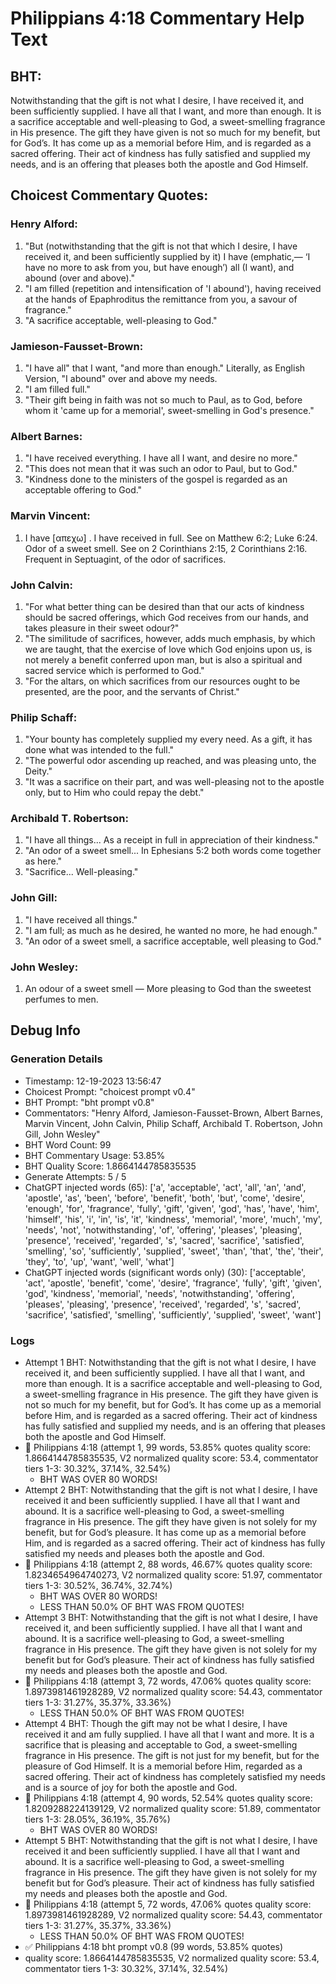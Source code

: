 # Philippians 4:18 Commentary Help Text

## BHT:
Notwithstanding that the gift is not what I desire, I have received it, and been sufficiently supplied. I have all that I want, and more than enough. It is a sacrifice acceptable and well-pleasing to God, a sweet-smelling fragrance in His presence. The gift they have given is not so much for my benefit, but for God’s. It has come up as a memorial before Him, and is regarded as a sacred offering. Their act of kindness has fully satisfied and supplied my needs, and is an offering that pleases both the apostle and God Himself.

## Choicest Commentary Quotes:
### Henry Alford:
1. "But (notwithstanding that the gift is not that which I desire, I have received it, and been sufficiently supplied by it) I have (emphatic,— ‘I have no more to ask from you, but have enough’) all (I want), and abound (over and above)."
2. "I am filled (repetition and intensification of 'I abound'), having received at the hands of Epaphroditus the remittance from you, a savour of fragrance."
3. "A sacrifice acceptable, well-pleasing to God."

### Jamieson-Fausset-Brown:
1. "I have all" that I want, "and more than enough." Literally, as English Version, "I abound" over and above my needs.
2. "I am filled full."
3. "Their gift being in faith was not so much to Paul, as to God, before whom it 'came up for a memorial', sweet-smelling in God's presence."

### Albert Barnes:
1. "I have received everything. I have all I want, and desire no more."
2. "This does not mean that it was such an odor to Paul, but to God."
3. "Kindness done to the ministers of the gospel is regarded as an acceptable offering to God."

### Marvin Vincent:
1. I have [απεχω] . I have received in full. See on Matthew 6:2; Luke 6:24. 
Odor of a sweet smell. See on 2 Corinthians 2:15, 2 Corinthians 2:16. Frequent in Septuagint, of the odor of sacrifices.


### John Calvin:
1. "For what better thing can be desired than that our acts of kindness should be sacred offerings, which God receives from our hands, and takes pleasure in their sweet odour?"
2. "The similitude of sacrifices, however, adds much emphasis, by which we are taught, that the exercise of love which God enjoins upon us, is not merely a benefit conferred upon man, but is also a spiritual and sacred service which is performed to God."
3. "For the altars, on which sacrifices from our resources ought to be presented, are the poor, and the servants of Christ."

### Philip Schaff:
1. "Your bounty has completely supplied my every need. As a gift, it has done what was intended to the full."
2. "The powerful odor ascending up reached, and was pleasing unto, the Deity."
3. "It was a sacrifice on their part, and was well-pleasing not to the apostle only, but to Him who could repay the debt."

### Archibald T. Robertson:
1. "I have all things... As a receipt in full in appreciation of their kindness." 
2. "An odor of a sweet smell... In Ephesians 5:2 both words come together as here."
3. "Sacrifice... Well-pleasing."

### John Gill:
1. "I have received all things."
2. "I am full; as much as he desired, he wanted no more, he had enough."
3. "An odor of a sweet smell, a sacrifice acceptable, well pleasing to God."

### John Wesley:
1. An odour of a sweet smell — More pleasing to God than the sweetest perfumes to men.



## Debug Info
### Generation Details
- Timestamp: 12-19-2023 13:56:47
- Choicest Prompt: "choicest prompt v0.4"
- BHT Prompt: "bht prompt v0.8"
- Commentators: "Henry Alford, Jamieson-Fausset-Brown, Albert Barnes, Marvin Vincent, John Calvin, Philip Schaff, Archibald T. Robertson, John Gill, John Wesley"
- BHT Word Count: 99
- BHT Commentary Usage: 53.85%
- BHT Quality Score: 1.8664144785835535
- Generate Attempts: 5 / 5
- ChatGPT injected words (65):
	['a', 'acceptable', 'act', 'all', 'an', 'and', 'apostle', 'as', 'been', 'before', 'benefit', 'both', 'but', 'come', 'desire', 'enough', 'for', 'fragrance', 'fully', 'gift', 'given', 'god', 'has', 'have', 'him', 'himself', 'his', 'i', 'in', 'is', 'it', 'kindness', 'memorial', 'more', 'much', 'my', 'needs', 'not', 'notwithstanding', 'of', 'offering', 'pleases', 'pleasing', 'presence', 'received', 'regarded', 's', 'sacred', 'sacrifice', 'satisfied', 'smelling', 'so', 'sufficiently', 'supplied', 'sweet', 'than', 'that', 'the', 'their', 'they', 'to', 'up', 'want', 'well', 'what']
- ChatGPT injected words (significant words only) (30):
	['acceptable', 'act', 'apostle', 'benefit', 'come', 'desire', 'fragrance', 'fully', 'gift', 'given', 'god', 'kindness', 'memorial', 'needs', 'notwithstanding', 'offering', 'pleases', 'pleasing', 'presence', 'received', 'regarded', 's', 'sacred', 'sacrifice', 'satisfied', 'smelling', 'sufficiently', 'supplied', 'sweet', 'want']

### Logs
- Attempt 1 BHT: Notwithstanding that the gift is not what I desire, I have received it, and been sufficiently supplied. I have all that I want, and more than enough. It is a sacrifice acceptable and well-pleasing to God, a sweet-smelling fragrance in His presence. The gift they have given is not so much for my benefit, but for God’s. It has come up as a memorial before Him, and is regarded as a sacred offering. Their act of kindness has fully satisfied and supplied my needs, and is an offering that pleases both the apostle and God Himself.
- 🔄 Philippians 4:18 (attempt 1, 99 words, 53.85% quotes quality score: 1.8664144785835535, V2 normalized quality score: 53.4, commentator tiers 1-3: 30.32%, 37.14%, 32.54%) 
	- BHT WAS OVER 80 WORDS!
- Attempt 2 BHT: Notwithstanding that the gift is not what I desire, I have received it and been sufficiently supplied. I have all that I want and abound. It is a sacrifice well-pleasing to God, a sweet-smelling fragrance in His presence. The gift they have given is not solely for my benefit, but for God’s pleasure. It has come up as a memorial before Him, and is regarded as a sacred offering. Their act of kindness has fully satisfied my needs and pleases both the apostle and God.
- 🔄 Philippians 4:18 (attempt 2, 88 words, 46.67% quotes quality score: 1.8234654964740273, V2 normalized quality score: 51.97, commentator tiers 1-3: 30.52%, 36.74%, 32.74%) 
	- BHT WAS OVER 80 WORDS! 
	- LESS THAN 50.0% OF BHT WAS FROM QUOTES!
- Attempt 3 BHT: Notwithstanding that the gift is not what I desire, I have received it, and been sufficiently supplied. I have all that I want and abound. It is a sacrifice well-pleasing to God, a sweet-smelling fragrance in His presence. The gift they have given is not solely for my benefit but for God’s pleasure. Their act of kindness has fully satisfied my needs and pleases both the apostle and God.
- 🔄 Philippians 4:18 (attempt 3, 72 words, 47.06% quotes quality score: 1.8973981461928289, V2 normalized quality score: 54.43, commentator tiers 1-3: 31.27%, 35.37%, 33.36%) 
	- LESS THAN 50.0% OF BHT WAS FROM QUOTES!
- Attempt 4 BHT: Though the gift may not be what I desire, I have received it and am fully supplied. I have all that I want and more. It is a sacrifice that is pleasing and acceptable to God, a sweet-smelling fragrance in His presence. The gift is not just for my benefit, but for the pleasure of God Himself. It is a memorial before Him, regarded as a sacred offering. Their act of kindness has completely satisfied my needs and is a source of joy for both the apostle and God.
- 🔄 Philippians 4:18 (attempt 4, 90 words, 52.54% quotes quality score: 1.8209288224139129, V2 normalized quality score: 51.89, commentator tiers 1-3: 28.05%, 36.19%, 35.76%) 
	- BHT WAS OVER 80 WORDS!
- Attempt 5 BHT: Notwithstanding that the gift is not what I desire, I have received it and been sufficiently supplied. I have all that I want and abound. It is a sacrifice well-pleasing to God, a sweet-smelling fragrance in His presence. The gift they have given is not solely for my benefit but for God’s pleasure. Their act of kindness has fully satisfied my needs and pleases both the apostle and God.
- 🔄 Philippians 4:18 (attempt 5, 72 words, 47.06% quotes quality score: 1.8973981461928289, V2 normalized quality score: 54.43, commentator tiers 1-3: 31.27%, 35.37%, 33.36%) 
	- LESS THAN 50.0% OF BHT WAS FROM QUOTES!
- ✅ Philippians 4:18 bht prompt v0.8 (99 words, 53.85% quotes)
- quality score: 1.8664144785835535, V2 normalized quality score: 53.4, commentator tiers 1-3: 30.32%, 37.14%, 32.54%)